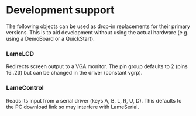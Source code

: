 Development support
===============

The following objects can be used as drop-in replacements for their primary versions. This is to aid development without using the actual hardware (e.g. using a DemoBoard or a QuickStart).

### LameLCD

Redirects screen output to a VGA monitor. The pin group defaults to 2 (pins 16..23) but can be changed in the driver (constant vgrp).

### LameControl

Reads its input from a serial driver (keys A, B, L, R, U, D). This defaults to the PC download link so may interfere with LameSerial.
